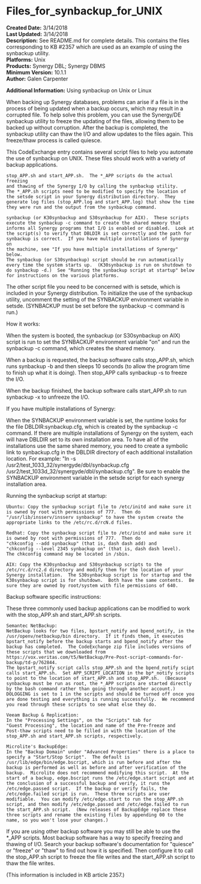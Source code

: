 # Files_for_synbackup_for_UNIX<br />
**Created Date:** 3/14/2018<br />
**Last Updated:** 3/14/2018<br />
**Description:** See README.md for complete details. This contains the files corresponding to KB #2357 which are used as an example of using the synbackup utility.<br />
**Platforms:** Unix<br />
**Products:** Synergy DBL; Synergy DBMS<br />
**Minimum Version:** 10.1.1<br />
**Author:** Galen Carpenter
<p><strong>Additional Information:</strong> 
			Using synbackup on Unix or Linux

When backing up Synergy databases, problems can arise if a file is in the
process of being updated when a backup occurs, which may result in a corrupted
file.  To help solve this problem, you can use the Synergy/DE synbackup utility
to freeze the updating of the files, allowing them to be backed up without
corruption.  After the backup is completed, the synbackup utility can thaw
the I/O and allow updates to the files again.  This freeze/thaw process is
called quiesce.

This CodeExchange entry contains several script files to help you automate the
use of synbackup on UNIX.  These files should work with a variety of backup
applications.

	stop_APP.sh and start_APP.sh.  The *_APP scripts do the actual freezing
	and thawing of the Synergy I/O by calling the synbackup utility.
	The *_APP.sh scripts need to be modified to specify the location of
	the setsde script in your Synergy distribution directory.  They
	generate log files (stop_APP.log and start_APP.log) that show the time
	they were run and the output from the synbackup command.

	synbackup (or K30synbackup and S30synbackup for AIX).  These scripts
	execute the synbackup -c command to create the shared memory that
	informs all Synergy programs that I/O is enabled or disabled.  Look at
	the script(s) to verify that DBLDIR is set correctly and the path for
	synbackup is correct.  If you have multiple installations of Synergy on
	the machine, see "If you have multiple installations of Synergy" below.
	The synbackup (or S30synbackup) script should be run automatically
	every time the system starts up.  (K30synbackup is run on shutdown to
	do synbackup -d.)  See "Running the synbackup script at startup" below
	for instructions on the various platforms.

The other script file you need to be concerned with is setsde, which is
included in your Synergy distribution.  To initialize the use of the synbackup
utility, uncomment the setting of the SYNBACKUP environment variable in setsde.
(SYNBACKUP must be set before the synbackup -c command is run.)

How it works:

When the system is booted, the synbackup (or S30synbackup on AIX) script is
run to set the SYNBACKUP environment variable "on" and run the synbackup -c
command, which creates the shared memory.

When a backup is requested, the backup software calls stop_APP.sh, which runs
synbackup -b and then sleeps 10 seconds (to allow the program time to finish
up what it is doing).  Then stop_APP calls synbackup -s to freeze the I/O.

When the backup finished, the backup software calls start_APP.sh to run
synbackup -x to unfreeze the I/O.

If you have multiple installations of Synergy:

When the SYNBACKUP environment variable is set, the runtime looks for the file
DBLDIR:synbackup.cfg, which is created by the synbackup -c command.  If there
are multiple installations of Synergy on the system, each will have DBLDIR set
to its own installation area.  To have all of the installations use the same
shared memory, you need to create a symbolic link to synbackup.cfg in the
DBLDIR directory of each additional installation location.  For example:
"ln -s /usr2/test_1033_32/synergyde/dbl/synbackup.cfg /usr2/test_1033d_32/synergyde/dbl/synbackup.cfg".
Be sure to enable the SYNBACKUP environment variable in the setsde script for
each synergy installation area.

Running the synbackup script at startup:

	Ubuntu: Copy the synbackup script file to /etc/initd and make sure it
	is owned by root with permissions of 777.  Then do
	"/usr/lib/insserv/insserv synbackup" to have the system create the
	appropriate links to the /etc/rc.d/rcN.d files.

	Redhat: Copy the synbackup script file to /etc/initd and make sure it
	is owned by root with permissions of 777.  Then do
	"chkconfig --add synbackup" (that is, dash dash add) and
	"chkconfig --level 2345 synbackup on" (that is, dash dash level).
	The chkconfig command may be located in /sbin.

	AIX: Copy the K30synbackup and S30synbackup scripts to the
	/etc/rc.d/rc2.d directory and modify them for the location of your
	Synergy installation.  The S30synbackup script is for startup and the
	K30synbackup script is for shutdown.  Both have the same contents.  Be
	sure they are owned by root/system with file permissions of 640.

Backup software specific instructions:

These three commonly used backup applications can be modified to work with the
stop_APP.sh and start_APP.sh scripts.

	Semantec NetBackup:
	NetBackup looks for two files, bpstart_notify and bpend_notify, in the
	/usr/openv/netbackup/bin directory.  If it finds them, it executes
	bpstart_notify before the backup starts and bpend_notify after the
	backup has completed.  The CodeExchange zip file includes versions of
	these scripts that we downloaded from
	https://vox.veritas.com/t5/NetBackup/Pre-Post-script-commands-for-backup/td-p/762844.
	The bpstart_notify script calls stop_APP.sh and the bpend_notify scipt
	calls start_APP.sh.  Set APP_SCRIPT_LOCATION in the bp*_notify scripts
	to point to the location of start_APP.sh and stop_APP.sh.  (Because
	synbackup must be run as root, the *_APP scripts are started directly
	by the bash command rather than going through another account.)
	DOLOGGING is set to 1 in the scripts and should be turned off once you
	are done testing and everything is running successfully.  We recommend
	you read through these scripts to see what else they do.

	Veeam Backup & Replication:
	In the "Processing Settings", on the "Scripts" tab for
	"Guest Processing", the location and name of the Pre-freeze and
	Post-thaw scripts need to be filled in with the location of the
	stop_APP.sh and start_APP.sh scripts, respectively.

	Microlite's BackupEdge:
	In the "Backup Domain" under "Advanced Properties" there is a place to
	specify a "Start/Stop Script".  The default is
	/usr/lib/edge/bin/edge.bscript, which is run before and after the
	backup is performed as well as before and after verification of the
	backup.  Microlite does not recommend modifying this script.  At the
	start of a backup, edge.bscript runs the /etc/edge.start script and at
	the conclusion of a successful backup and verify, it runs the
	/etc/edge.passed script.  If the backup or verify fails, the
	/etc/edge.failed script is run.  These three scripts are user
	modifiable.  You can modify /etc/edge.start to run the stop_APP.sh
	script, and then modify /etc/edge.passed and /etc/edge.failed to run
	the start_APP.sh script.  (New releases of BackupEdge replace these
	three scripts and rename the existing files by appending 00 to the
	name, so you won't lose your changes.)

If you are using other backup software you may still be able to use the *_APP
scripts.  Most backup software has a way to specify freezing and thawing of I/O.
Search your backup software's documentation for "quiesce" or "freeze" or "thaw"
to find out how it is specified.  Then configure it to call the stop_APP.sh
script to freeze the file writes and the start_APP.sh script to thaw the file
writes.

(This information is included in KB article 2357.)</p>
